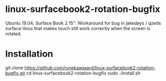# linux-surfacebook2-rotation-bugfix

Ubuntu 19.04, Surface Book 2 15": Workaround for bug in jakedays / qzeds surface-linux that makes touch still work correctly when the screen is rotated.

# Installation
git clone https://github.com/runekaagaard/linux-surfacebook2-rotation-bugfix.git
cd linux-surfacebook2-rotation-bugfix
sudo ./install.sh